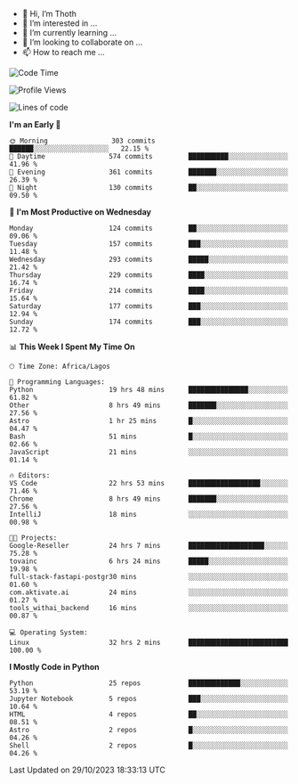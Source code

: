 <!---
thoth2357/thoth2357 is a ✨ special ✨ repository because its `README.md` (this file) appears on your GitHub profile.
You can click the Preview link to take a look at your changes.
--->

- 👋 Hi, I’m Thoth
- 👀 I’m interested in ...
- 🌱 I’m currently learning ...
- 💞️ I’m looking to collaborate on ...
- 📫 How to reach me ...




<!--START_SECTION:waka-->
![Code Time](http://img.shields.io/badge/Code%20Time-2%2C375%20hrs%2040%20mins-blue)

![Profile Views](http://img.shields.io/badge/Profile%20Views-0-blue)

![Lines of code](https://img.shields.io/badge/From%20Hello%20World%20I%27ve%20Written-30.1%20million%20lines%20of%20code-blue)

**I'm an Early 🐤** 

```text
🌞 Morning                303 commits         ██████░░░░░░░░░░░░░░░░░░░   22.15 % 
🌆 Daytime                574 commits         ██████████░░░░░░░░░░░░░░░   41.96 % 
🌃 Evening                361 commits         ███████░░░░░░░░░░░░░░░░░░   26.39 % 
🌙 Night                  130 commits         ██░░░░░░░░░░░░░░░░░░░░░░░   09.50 % 
```
📅 **I'm Most Productive on Wednesday** 

```text
Monday                   124 commits         ██░░░░░░░░░░░░░░░░░░░░░░░   09.06 % 
Tuesday                  157 commits         ███░░░░░░░░░░░░░░░░░░░░░░   11.48 % 
Wednesday                293 commits         █████░░░░░░░░░░░░░░░░░░░░   21.42 % 
Thursday                 229 commits         ████░░░░░░░░░░░░░░░░░░░░░   16.74 % 
Friday                   214 commits         ████░░░░░░░░░░░░░░░░░░░░░   15.64 % 
Saturday                 177 commits         ███░░░░░░░░░░░░░░░░░░░░░░   12.94 % 
Sunday                   174 commits         ███░░░░░░░░░░░░░░░░░░░░░░   12.72 % 
```


📊 **This Week I Spent My Time On** 

```text
🕑︎ Time Zone: Africa/Lagos

💬 Programming Languages: 
Python                   19 hrs 48 mins      ███████████████░░░░░░░░░░   61.82 % 
Other                    8 hrs 49 mins       ███████░░░░░░░░░░░░░░░░░░   27.56 % 
Astro                    1 hr 25 mins        █░░░░░░░░░░░░░░░░░░░░░░░░   04.47 % 
Bash                     51 mins             █░░░░░░░░░░░░░░░░░░░░░░░░   02.66 % 
JavaScript               21 mins             ░░░░░░░░░░░░░░░░░░░░░░░░░   01.14 % 

🔥 Editors: 
VS Code                  22 hrs 53 mins      ██████████████████░░░░░░░   71.46 % 
Chrome                   8 hrs 49 mins       ███████░░░░░░░░░░░░░░░░░░   27.56 % 
IntelliJ                 18 mins             ░░░░░░░░░░░░░░░░░░░░░░░░░   00.98 % 

🐱‍💻 Projects: 
Google-Reseller          24 hrs 7 mins       ███████████████████░░░░░░   75.28 % 
tovainc                  6 hrs 24 mins       █████░░░░░░░░░░░░░░░░░░░░   19.98 % 
full-stack-fastapi-postgr30 mins             ░░░░░░░░░░░░░░░░░░░░░░░░░   01.60 % 
com.aktivate.ai          24 mins             ░░░░░░░░░░░░░░░░░░░░░░░░░   01.27 % 
tools_withai_backend     16 mins             ░░░░░░░░░░░░░░░░░░░░░░░░░   00.87 % 

💻 Operating System: 
Linux                    32 hrs 2 mins       █████████████████████████   100.00 % 
```

**I Mostly Code in Python** 

```text
Python                   25 repos            █████████████░░░░░░░░░░░░   53.19 % 
Jupyter Notebook         5 repos             ███░░░░░░░░░░░░░░░░░░░░░░   10.64 % 
HTML                     4 repos             ██░░░░░░░░░░░░░░░░░░░░░░░   08.51 % 
Astro                    2 repos             █░░░░░░░░░░░░░░░░░░░░░░░░   04.26 % 
Shell                    2 repos             █░░░░░░░░░░░░░░░░░░░░░░░░   04.26 % 
```




 Last Updated on 29/10/2023 18:33:13 UTC
<!--END_SECTION:waka-->
<!--![](http://github-profile-summary-cards.vercel.app/api/cards/profile-details?username=thoth2357&theme=2077)

![](http://github-profile-summary-cards.vercel.app/api/cards/stats?username=thoth2357&theme=2077)![](http://github-profile-summary-cards.vercel.app/api/cards/productive-time?username=thoth2357&theme=2077&utcOffset=8) -->
